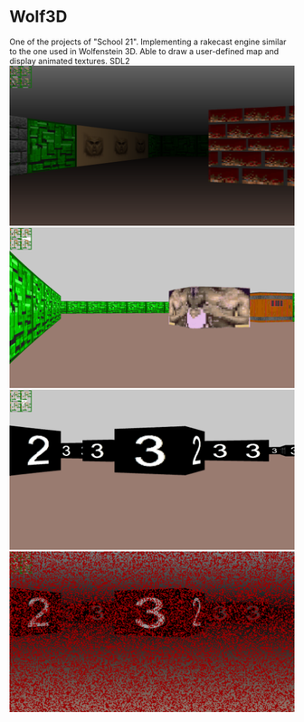 # Wolf3D
One of the projects of "School 21". Implementing a rakecast engine similar to the one used in Wolfenstein 3D. 
Able to draw a user-defined map and display animated textures.
SDL2
<img src="https://github.com/Aldarius/Wolf3D/blob/master/screens/Screen%20Shot%202019-11-10%20at%2016.57.37.png?raw=false">
<img src="https://github.com/Aldarius/Wolf3D/blob/master/screens/Screen%20Shot%202019-11-10%20at%2016.58.43.png?raw=false">
<img src="https://github.com/Aldarius/Wolf3D/blob/master/screens/Screen%20Shot%202019-11-10%20at%2016.59.14.png?raw=false">
<img src="https://github.com/Aldarius/Wolf3D/blob/master/screens/Screen%20Shot%202019-11-10%20at%2016.59.30.png?raw=false">
